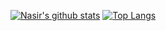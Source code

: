 [![Nasir's github stats](https://github-readme-stats.vercel.app/api?username=nasiridrishi&count_private=true&theme=radical&show_icons=true)](https://github.com/anuraghazra/github-readme-stats)
[![Top Langs](https://github-readme-stats.vercel.app/api/top-langs/?username=nasiridrishi)](https://github.com/anuraghazra/github-readme-stats)
